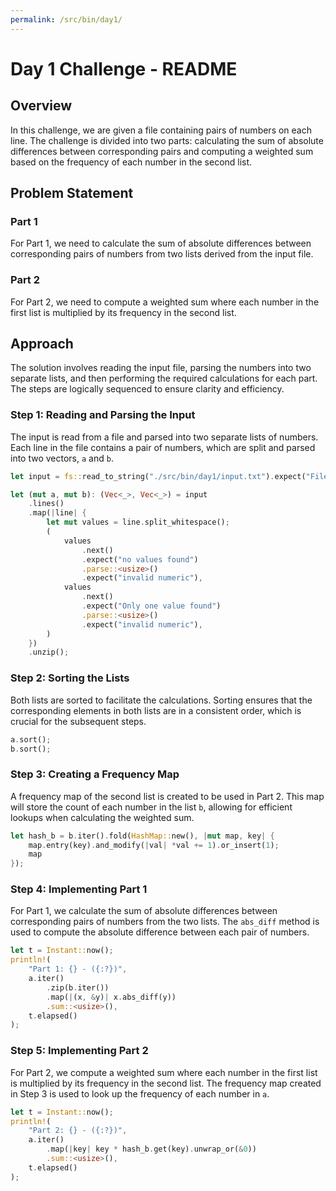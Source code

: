 ```yaml
---
permalink: /src/bin/day1/
---
```

# Day 1 Challenge - README

## Overview

In this challenge, we are given a file containing pairs of numbers on each line. The challenge is divided into two parts: calculating the sum of absolute differences between corresponding pairs and computing a weighted sum based on the frequency of each number in the second list.

## Problem Statement

### Part 1

For Part 1, we need to calculate the sum of absolute differences between corresponding pairs of numbers from two lists derived from the input file.

### Part 2

For Part 2, we need to compute a weighted sum where each number in the first list is multiplied by its frequency in the second list.

## Approach

The solution involves reading the input file, parsing the numbers into two separate lists, and then performing the required calculations for each part. The steps are logically sequenced to ensure clarity and efficiency.

### Step 1: Reading and Parsing the Input

The input is read from a file and parsed into two separate lists of numbers. Each line in the file contains a pair of numbers, which are split and parsed into two vectors, `a` and `b`.

```rust
let input = fs::read_to_string("./src/bin/day1/input.txt").expect("File not found");

let (mut a, mut b): (Vec<_>, Vec<_>) = input
    .lines()
    .map(|line| {
        let mut values = line.split_whitespace();
        (
            values
                .next()
                .expect("no values found")
                .parse::<usize>()
                .expect("invalid numeric"),
            values
                .next()
                .expect("Only one value found")
                .parse::<usize>()
                .expect("invalid numeric"),
        )
    })
    .unzip();
```

### Step 2: Sorting the Lists

Both lists are sorted to facilitate the calculations. Sorting ensures that the corresponding elements in both lists are in a consistent order, which is crucial for the subsequent steps.

```rust
a.sort();
b.sort();
```

### Step 3: Creating a Frequency Map

A frequency map of the second list is created to be used in Part 2. This map will store the count of each number in the list `b`, allowing for efficient lookups when calculating the weighted sum.

```rust
let hash_b = b.iter().fold(HashMap::new(), |mut map, key| {
    map.entry(key).and_modify(|val| *val += 1).or_insert(1);
    map
});
```

### Step 4: Implementing Part 1

For Part 1, we calculate the sum of absolute differences between corresponding pairs of numbers from the two lists. The `abs_diff` method is used to compute the absolute difference between each pair of numbers.

```rust
let t = Instant::now();
println!(
    "Part 1: {} - ({:?})",
    a.iter()
        .zip(b.iter())
        .map(|(x, &y)| x.abs_diff(y))
        .sum::<usize>(),
    t.elapsed()
);
```

### Step 5: Implementing Part 2

For Part 2, we compute a weighted sum where each number in the first list is multiplied by its frequency in the second list. The frequency map created in Step 3 is used to look up the frequency of each number in `a`.

```rust
let t = Instant::now();
println!(
    "Part 2: {} - ({:?})",
    a.iter()
        .map(|key| key * hash_b.get(key).unwrap_or(&0))
        .sum::<usize>(),
    t.elapsed()
);
```

